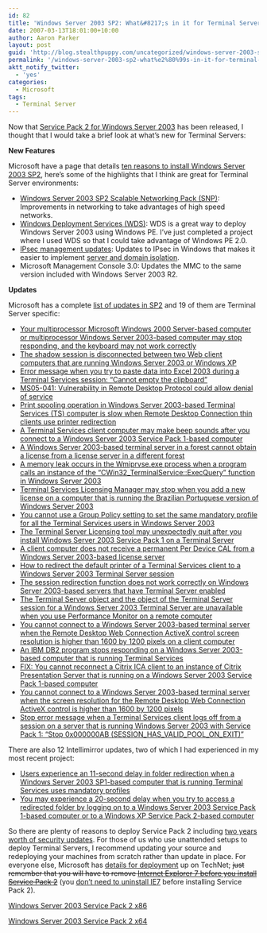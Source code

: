 ```yaml
---
id: 82
title: 'Windows Server 2003 SP2: What&#8217;s in it for Terminal Servers?'
date: 2007-03-13T18:01:00+10:00
author: Aaron Parker
layout: post
guid: 'http://blog.stealthpuppy.com/uncategorized/windows-server-2003-sp2-what%e2%80%99s-in-it-for-terminal-servers'
permalink: '/windows-server-2003-sp2-what%e2%80%99s-in-it-for-terminal-servers/'
aktt_notify_twitter:
  - 'yes'
categories:
  - Microsoft
tags:
  - Terminal Server
---
```

Now that [Service Pack 2 for Windows Server 2003](http://www.microsoft.com/technet/windowsserver/sp2.mspx) has been released, I thought that I would take a brief look at what&#8217;s new for Terminal Servers:

**New Features** 

Microsoft have a page that details [ten reasons to install Windows Server 2003 SP2](http://www.microsoft.com/technet/windowsserver/sp2/top-reasons.mspx), here&#8217;s some of the highlights that I think are great for Terminal Server environments:

  * [Windows Server 2003 SP2 Scalable Networking Pack (SNP)](http://www.microsoft.com/snp): Improvements in networking to take advantages of high speed networks.
  * [Windows Deployment Services (WDS)](http://www.microsoft.com/windowsserver/longhorn/deployment/services.mspx): WDS is a great way to deploy Windows Server 2003 using Windows PE. I&#8217;ve just completed a project where I used WDS so that I could take advantage of Windows PE 2.0.
  * [IPsec management updates](http://support.microsoft.com/kb/914841): Updates to IPsec in Windows that makes it easier to implement [server and domain isolation](http://www.microsoft.com/sdisolation).
  * Microsoft Management Console 3.0: Updates the MMC to the same version included with Windows Server 2003 R2.

**Updates** 

Microsoft has a complete [list of updates in SP2](http://support.microsoft.com/kb/914962/en-us) and 19 of them are Terminal Server specific:

  * [Your multiprocessor Microsoft Windows 2000 Server-based computer or multiprocessor Windows Server 2003-based computer may stop responding, and the keyboard may not work correctly](http://support.microsoft.com/kb/811211/)
  * [The shadow session is disconnected between two Web client computers that are running Windows Server 2003 or Windows XP](http://support.microsoft.com/kb/896679/)
  * [Error message when you try to paste data into Excel 2003 during a Terminal Services session: &#8220;Cannot empty the clipboard&#8221;](http://support.microsoft.com/kb/899266/)
  * [MS05-041: Vulnerability in Remote Desktop Protocol could allow denial of service](http://support.microsoft.com/kb/899591/)
  * [Print spooling operation in Windows Server 2003-based Terminal Services (TS) computer is slow when Remote Desktop Connection thin clients use printer redirection](http://support.microsoft.com/kb/900090/)
  * [A Terminal Services client computer may make beep sounds after you connect to a Windows Server 2003 Service Pack 1-based computer](http://support.microsoft.com/kb/901115/)
  * [A Windows Server 2003-based terminal server in a forest cannot obtain a license from a license server in a different forest](http://support.microsoft.com/kb/905687/)
  * [A memory leak occurs in the Wmiprvse.exe process when a program calls an instance of the &#8220;CWin32_TerminalService::ExecQuery&#8221; function in Windows Server 2003](http://support.microsoft.com/kb/905888/)
  * [Terminal Services Licensing Manager may stop when you add a new license on a computer that is running the Brazilian Portuguese version of Windows Server 2003](http://support.microsoft.com/kb/906207/)
  * [You cannot use a Group Policy setting to set the same mandatory profile for all the Terminal Services users in Windows Server 2003](http://support.microsoft.com/kb/908011/)
  * [The Terminal Server Licensing tool may unexpectedly quit after you install Windows Server 2003 Service Pack 1 on a Terminal Server](http://support.microsoft.com/kb/910088/)
  * [A client computer does not receive a permanent Per Device CAL from a Windows Server 2003-based license server](http://support.microsoft.com/kb/911288/)
  * [How to redirect the default printer of a Terminal Services client to a Windows Server 2003 Terminal Server session](http://support.microsoft.com/kb/911913/)
  * [The session redirection function does not work correctly on Windows Server 2003-based servers that have Terminal Server enabled](http://support.microsoft.com/kb/913948/)
  * [The Terminal Server object and the object of the Terminal Server session for a Windows Server 2003 Terminal Server are unavailable when you use Performance Monitor on a remote computer](http://support.microsoft.com/kb/914539/)
  * [You cannot connect to a Windows Server 2003-based terminal server when the Remote Desktop Web Connection ActiveX control screen resolution is higher than 1600 by 1200 pixels on a client computer](http://support.microsoft.com/kb/915947/)
  * [An IBM DB2 program stops responding on a Windows Server 2003-based computer that is running Terminal Services](http://support.microsoft.com/kb/916667/)
  * [FIX: You cannot reconnect a Citrix ICA client to an instance of Citrix Presentation Server that is running on a Windows Server 2003 Service Pack 1-based computer](http://support.microsoft.com/kb/917046/)
  * [You cannot connect to a Windows Server 2003-based terminal server when the screen resolution for the Remote Desktop Web Connection ActiveX control is higher than 1600 by 1200 pixels](http://support.microsoft.com/kb/918679/)
  * [Stop error message when a Terminal Services client logs off from a session on a server that is running Windows Server 2003 with Service Pack 1: &#8220;Stop 0x000000AB (SESSION\_HAS\_VALID\_POOL\_ON_EXIT)&#8221;](http://support.microsoft.com/kb/918679/)

There are also 12 Intellimirror updates, two of which I had experienced in my most recent project:

  * [Users experience an 11-second delay in folder redirection when a Windows Server 2003 SP1-based computer that is running Terminal Services uses mandatory profiles](http://support.microsoft.com/kb/919614/)
  * [You may experience a 20-second delay when you try to access a redirected folder by logging on to a Windows Server 2003 Service Pack 1-based computer or to a Windows XP Service Pack 2-based computer](http://support.microsoft.com/kb/899409/)

So there are plenty of reasons to deploy Service Pack 2 including [two years worth of security updates](http://www.microsoft.com/technet/windowsserver/sp2/security-bulletins.mspx). For those of us who use unattended setups to deploy Terminal Servers, I recommend updating your source and redeploying your machines from scratch rather than update in place. For everyone else, Microsoft has [details for deployment](http://technet2.microsoft.com/WindowsServer/en/library/ed5382af-e819-4d33-ace0-225d31b7ab751033.mspx?mfr=true) up on TechNet; <strike>just remember that you will have to remove </strike>[<strike>Internet Explorer 7 before you install Service Pack 2</strike>](http://technet2.microsoft.com/WindowsServer/en/library/ed5382af-e819-4d33-ace0-225d31b7ab751033.mspx?mfr=true) (you [don&#8217;t need to uninstall IE7](http://blogs.msdn.com/ie/archive/2007/03/15/windows-server-2003-service-pack-2-released.aspx) before installing Service Pack 2).

[Windows Server 2003 Service Pack 2 x86](http://www.microsoft.com/downloads/details.aspx?FamilyId=95AC1610-C232-4644-B828-C55EEC605D55)

[Windows Server 2003 Service Pack 2 x64](http://www.microsoft.com/downloads/details.aspx?FamilyId=08FEC2F5-6E3B-4E0D-9314-646414D0A421)
